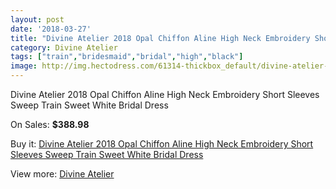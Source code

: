 ```yaml
---
layout: post
date: '2018-03-27'
title: "Divine Atelier 2018 Opal Chiffon Aline High Neck Embroidery Short Sleeves Sweep Train Sweet White Bridal Dress"
category: Divine Atelier
tags: ["train","bridesmaid","bridal","high","black"]
image: http://img.hectodress.com/61314-thickbox_default/divine-atelier-2018-opal-chiffon-aline-high-neck-embroidery-short-sleeves-sweep-train-sweet-white-bridal-dress.jpg
---
```

Divine Atelier 2018 Opal Chiffon Aline High Neck Embroidery Short Sleeves Sweep Train Sweet White Bridal Dress

On Sales: **$388.98**
<a href="https://www.hectodress.com/divine-atelier/19798-divine-atelier-2018-opal-chiffon-aline-high-neck-embroidery-short-sleeves-sweep-train-sweet-white-bridal-dress.html"><amp-img layout="responsive" width="600" height="600" src="//img.hectodress.com/61314-thickbox_default/divine-atelier-2018-opal-chiffon-aline-high-neck-embroidery-short-sleeves-sweep-train-sweet-white-bridal-dress.jpg" alt="Divine Atelier 2018 Opal Chiffon Aline High Neck Embroidery Short Sleeves Sweep Train Sweet White Bridal Dress 0" /></a>
<a href="https://www.hectodress.com/divine-atelier/19798-divine-atelier-2018-opal-chiffon-aline-high-neck-embroidery-short-sleeves-sweep-train-sweet-white-bridal-dress.html"><amp-img layout="responsive" width="600" height="600" src="//img.hectodress.com/61317-thickbox_default/divine-atelier-2018-opal-chiffon-aline-high-neck-embroidery-short-sleeves-sweep-train-sweet-white-bridal-dress.jpg" alt="Divine Atelier 2018 Opal Chiffon Aline High Neck Embroidery Short Sleeves Sweep Train Sweet White Bridal Dress 1" /></a>
<a href="https://www.hectodress.com/divine-atelier/19798-divine-atelier-2018-opal-chiffon-aline-high-neck-embroidery-short-sleeves-sweep-train-sweet-white-bridal-dress.html"><amp-img layout="responsive" width="600" height="600" src="//img.hectodress.com/61316-thickbox_default/divine-atelier-2018-opal-chiffon-aline-high-neck-embroidery-short-sleeves-sweep-train-sweet-white-bridal-dress.jpg" alt="Divine Atelier 2018 Opal Chiffon Aline High Neck Embroidery Short Sleeves Sweep Train Sweet White Bridal Dress 2" /></a>
<a href="https://www.hectodress.com/divine-atelier/19798-divine-atelier-2018-opal-chiffon-aline-high-neck-embroidery-short-sleeves-sweep-train-sweet-white-bridal-dress.html"><amp-img layout="responsive" width="600" height="600" src="//img.hectodress.com/61315-thickbox_default/divine-atelier-2018-opal-chiffon-aline-high-neck-embroidery-short-sleeves-sweep-train-sweet-white-bridal-dress.jpg" alt="Divine Atelier 2018 Opal Chiffon Aline High Neck Embroidery Short Sleeves Sweep Train Sweet White Bridal Dress 3" /></a>

Buy it: [Divine Atelier 2018 Opal Chiffon Aline High Neck Embroidery Short Sleeves Sweep Train Sweet White Bridal Dress](https://www.hectodress.com/divine-atelier/19798-divine-atelier-2018-opal-chiffon-aline-high-neck-embroidery-short-sleeves-sweep-train-sweet-white-bridal-dress.html "Divine Atelier 2018 Opal Chiffon Aline High Neck Embroidery Short Sleeves Sweep Train Sweet White Bridal Dress")

View more: [Divine Atelier](https://www.hectodress.com/371-divine-atelier "Divine Atelier")